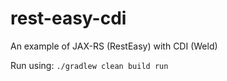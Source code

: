 # rest-easy-cdi
An example of JAX-RS (RestEasy) with CDI (Weld)

Run using:
`./gradlew clean build run`
